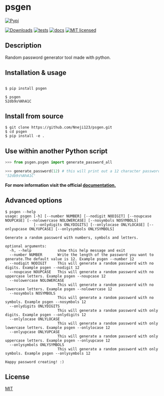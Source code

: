 # psgen
[![Pypi](https://img.shields.io/pypi/v/psgen.svg)](https://pypi.org/project/psgen/)

[![Downloads](https://pepy.tech/badge/psgen)](https://pepy.tech/project/psgen)
[![tests](https://github.com/Nneji123/psgen/actions/workflows/test.yml/badge.svg)](https://github.com/Nneji123/psgen/actions/workflows/test.yml)
[![docs](https://github.com/Nneji123/psgen/actions/workflows/publish-docs.yml/badge.svg)](https://github.com/Nneji123/psgen/actions/workflows/publish-docs.yml)
[![MIT licensed](https://img.shields.io/badge/license-MIT-green.svg)](https://raw.githubusercontent.com/Nneji123/psgen/dev/LICENSE)

## Description

Random password generator tool made with python.

## Installation & usage

```console   

$ pip install psgen 

$ psgen
52db9s%NhA1C
```



## Install from source


```console
$ git clone https://github.com/Nneji123/psgen.git
$ cd psgen
$ pip install -e .
```



## Use within another Python script


```Python
>>> from psgen.psgen import generate_password_all

>>> generate_password(12) # this will print out a 12 character password
'52db9s%NhA1C'
```

**For more information visit the official [documentation.](https://nneji123.github.io/psgen/)**



## Advanced options


```console
$ psgen --help
usage: psgen [-h] [--number NUMBER] [--nodigit NODIGIT] [--noupcase NOUPCASE] [--nolowercase NOLOWERCASE] [--nosymbols NOSYMBOLS]
             [--onlydigits ONLYDIGITS] [--onlylocase ONLYLOCASE] [--onlyupcase ONLYUPCASE] [--onlysymbols ONLYSYMBOLS]

Generate a random password with numbers, symbols and letters.

optional arguments:
  -h, --help            show this help message and exit
  --number NUMBER       Write the length of the password you want to generate.The default value is 12. Example psgen --number 12
  --nodigit NODIGIT     This will generate a random password with no digits. Example psgen --nodigit 12
  --noupcase NOUPCASE   This will generate a random password with no uppercase letters. Example psgen --noupcase 12
  --nolowercase NOLOWERCASE
                        This will generate a random password with no lowercase letters. Example psgen --nolowercase 12
  --nosymbols NOSYMBOLS
                        This will generate a random password with no symbols. Example psgen --nosymbols 12
  --onlydigits ONLYDIGITS
                        This will generate a random password with only digits. Example psgen --onlydigits 12
  --onlylocase ONLYLOCASE
                        This will generate a random password with only lowercase letters. Example psgen --onlylocase 12
  --onlyupcase ONLYUPCASE
                        This will generate a random password with only uppercase letters. Example psgen --onlyupcase 12
  --onlysymbols ONLYSYMBOLS
                        This will generate a random password with only symbols. Example psgen --onlysymbols 12

Happy password creating! :)
```



## License
[MIT](https://github.com/Nneji123/psgen/dev/LICENSE)
